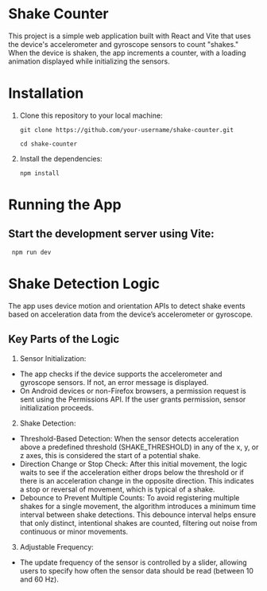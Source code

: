 # Shake Counter

This project is a simple web application built with React and Vite that uses the device's accelerometer and gyroscope sensors to count "shakes." When the device is shaken, the app increments a counter, with a loading animation displayed while initializing the sensors.

# Installation

1. Clone this repository to your local machine:

   ```
   git clone https://github.com/your-username/shake-counter.git

   cd shake-counter
   ```

2. Install the dependencies:
   ```
   npm install
   ```

# Running the App

## Start the development server using Vite:

```
 npm run dev
```

# Shake Detection Logic

The app uses device motion and orientation APIs to detect shake events based on acceleration data from the device’s accelerometer or gyroscope.

## Key Parts of the Logic

1. Sensor Initialization:

- The app checks if the device supports the accelerometer and gyroscope sensors. If not, an error message is displayed.
- On Android devices or non-Firefox browsers, a permission request is sent using the Permissions API. If the user grants permission, sensor initialization proceeds.

2. Shake Detection:

- Threshold-Based Detection: When the sensor detects acceleration above a predefined threshold (SHAKE_THRESHOLD) in any of the x, y, or z axes, this is considered the start of a potential shake.
- Direction Change or Stop Check: After this initial movement, the logic waits to see if the acceleration either drops below the threshold or if there is an acceleration change in the opposite direction. This indicates a stop or reversal of movement, which is typical of a shake.
- Debounce to Prevent Multiple Counts: To avoid registering multiple shakes for a single movement, the algorithm introduces a minimum time interval between shake detections. This debounce interval helps ensure that only distinct, intentional shakes are counted, filtering out noise from continuous or minor movements.

3. Adjustable Frequency:

- The update frequency of the sensor is controlled by a slider, allowing users to specify how often the sensor data should be read (between 10 and 60 Hz).
